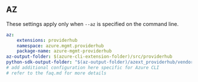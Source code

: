 ## AZ

These settings apply only when `--az` is specified on the command line.

``` yaml $(az)
az:
    extensions: providerhub
    namespace: azure.mgmt.providerhub
    package-name: azure-mgmt-providerhub
az-output-folder: $(azure-cli-extension-folder)/src/providerhub
python-sdk-output-folder: "$(az-output-folder)/azext_providerhub/vendored_sdks/providerhub"
# add additional configuration here specific for Azure CLI
# refer to the faq.md for more details
